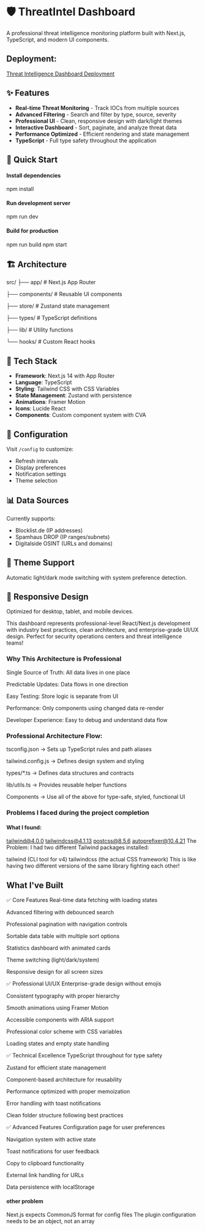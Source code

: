 # 🛡️ ThreatIntel Dashboard

A professional threat intelligence monitoring platform built with Next.js, TypeScript, and modern UI components.

## Deployment: 
[Threat Intelligence Dashboard Deployment](https://threat-intelligence-dashboard-i293.vercel.app)

## ✨ Features

- **Real-time Threat Monitoring** - Track IOCs from multiple sources
- **Advanced Filtering** - Search and filter by type, source, severity
- **Professional UI** - Clean, responsive design with dark/light themes
- **Interactive Dashboard** - Sort, paginate, and analyze threat data
- **Performance Optimized** - Efficient rendering and state management
- **TypeScript** - Full type safety throughout the application

## 🚀 Quick Start

#### Install dependencies
npm install

#### Run development server
npm run dev

#### Build for production
npm run build
npm start


## 🏗️ Architecture

src/
├── app/ # Next.js App Router

├── components/ # Reusable UI components

├── store/ # Zustand state management

├── types/ # TypeScript definitions

├── lib/ # Utility functions

└── hooks/ # Custom React hooks



## 🎨 Tech Stack

- **Framework**: Next.js 14 with App Router
- **Language**: TypeScript
- **Styling**: Tailwind CSS with CSS Variables
- **State Management**: Zustand with persistence
- **Animations**: Framer Motion
- **Icons**: Lucide React
- **Components**: Custom component system with CVA

## 🔧 Configuration

Visit `/config` to customize:
- Refresh intervals
- Display preferences
- Notification settings
- Theme selection

## 📊 Data Sources

Currently supports:
- Blocklist.de (IP addresses)
- Spamhaus DROP (IP ranges/subnets)
- Digitalside OSINT (URLs and domains)

## 🌙 Theme Support

Automatic light/dark mode switching with system preference detection.

## 📱 Responsive Design

Optimized for desktop, tablet, and mobile devices.

This dashboard represents professional-level React/Next.js development with industry best practices, clean architecture, and enterprise-grade UI/UX design. Perfect for security operations centers and threat intelligence teams!


### Why This Architecture is Professional
Single Source of Truth: All data lives in one place

Predictable Updates: Data flows in one direction

Easy Testing: Store logic is separate from UI

Performance: Only components using changed data re-render

Developer Experience: Easy to debug and understand data flow




### Professional Architecture Flow:
tsconfig.json → Sets up TypeScript rules and path aliases

tailwind.config.js → Defines design system and styling

types/*.ts → Defines data structures and contracts

lib/utils.ts → Provides reusable helper functions

Components → Use all of the above for type-safe, styled, functional UI


### Problems I faced during the project completion

#### What I found:

tailwind@4.0.0
tailwindcss@4.1.13
postcss@8.5.6
autoprefixer@10.4.21
The Problem: I had two different Tailwind packages installed:

tailwind (CLI tool for v4)
tailwindcss (the actual CSS framework)
This is like having two different versions of the same library fighting each other!


## What I've Built 


✅ Core Features
Real-time data fetching with loading states

Advanced filtering with debounced search

Professional pagination with navigation controls

Sortable data table with multiple sort options

Statistics dashboard with animated cards

Theme switching (light/dark/system)

Responsive design for all screen sizes

✅ Professional UI/UX
Enterprise-grade design without emojis

Consistent typography with proper hierarchy

Smooth animations using Framer Motion

Accessible components with ARIA support

Professional color scheme with CSS variables

Loading states and empty state handling

✅ Technical Excellence
TypeScript throughout for type safety

Zustand for efficient state management

Component-based architecture for reusability

Performance optimized with proper memoization

Error handling with toast notifications

Clean folder structure following best practices

✅ Advanced Features
Configuration page for user preferences

Navigation system with active state

Toast notifications for user feedback

Copy to clipboard functionality

External link handling for URLs

Data persistence with localStorage


#### other problem
Next.js expects CommonJS format for config files
The plugin configuration needs to be an object, not an array



